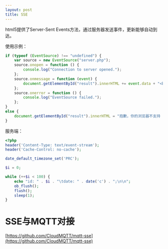```yaml
---
layout: post
title: SSE
---
```


html5提供了Server-Sent Events方法，通过服务器发送事件，更新能够自动到达。

使用示例：

```javascript
if (typeof (EventSource) !== "undefined") {
    var source = new EventSource("server.php");
    source.onopen = function () {
        console.log("Connection to server opened.");
    };
    source.onmessage = function (event) {
        document.getElementById("result").innerHTML += event.data + "<br>";
    };
    source.onerror = function () {
        console.log("EventSource failed.");
    };
}
else {
    document.getElementById("result").innerHTML = "抱歉，你的浏览器不支持 server-sent 事件...";
}
```

服务端：

```php
<?php
header('Content-Type: text/event-stream');
header('Cache-Control: no-cache');

date_default_timezone_set('PRC');

$i = 0;

while (++$i < 100) {
    echo "id: " . $i . "\tdate: " . date('c') . ";\n\n";
    ob_flush();
    flush();
    sleep(1);
}

```

# SSE与MQTT对接

[https://github.com/CloudMQTT/mqtt-sse](https://github.com/CloudMQTT/mqtt-sse)